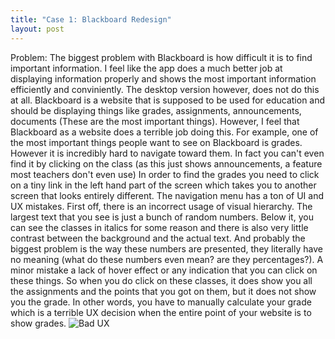 ```yaml
---
title: "Case 1: Blackboard Redesign"
layout: post
---
```



Problem: The biggest problem with Blackboard is how difficult it is to find important information. I feel like the app does a much better job at displaying information properly
and shows the most important information efficiently and conviniently. The desktop version however, does not do this at all. Blackboard is a website that is supposed to be used for education and should be displaying
things like grades, assignments, announcements, documents (These are the most important things). However, I feel that Blackboard as a website does a terrible job doing this. For example, one of the most important things
people want to see on Blackboard is grades. However it is incredibly hard to navigate toward them. In fact you can't even find it by clicking on the class (as this just shows announcements, a feature most teachers don't even use)
In order to find the grades you need to click on a tiny link in the left hand part of the screen which takes you to another screen that looks entirely different. The navigation menu has a ton of UI and UX mistakes. First off, there is an
incorrect usage of visual hierarchy. The largest text that you see is just a bunch of random numbers. Below it, you can see the classes in italics for some reason and there is also very little contrast between the background and the actual text.
And probably the biggest problem is the way these numbers are presented, they literally have no meaning (what do these numbers even mean? are they percentages?). A minor mistake a lack of hover effect or any indication that you can click on these things. So when you do
click on these classes, it does show you all the assignments and the points that you got on them, but it does not show you the grade. In other words, you have to manually calculate your grade which is a terrible UX decision when the entire point of your website
is to show grades.
![Bad UX](https://i.ibb.co/pvw5Bgx/CASESTUDY-PHOTO-4.png)
